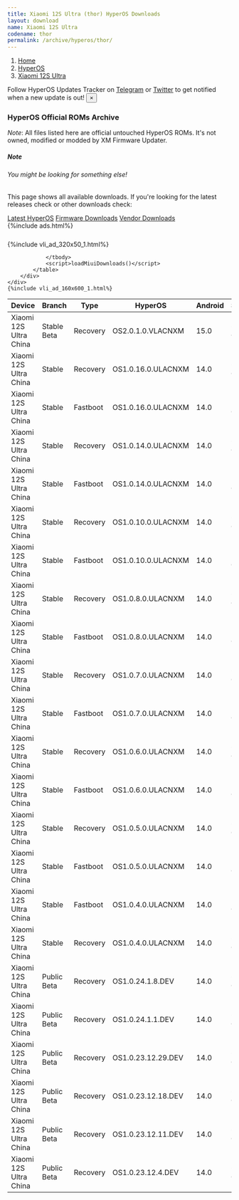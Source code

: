 ```yaml
---
title: Xiaomi 12S Ultra (thor) HyperOS Downloads
layout: download
name: Xiaomi 12S Ultra
codename: thor
permalink: /archive/hyperos/thor/
---
```

<nav aria-label="breadcrumb">
    <ol class="breadcrumb">
        <li class="breadcrumb-item"><a href="/">Home</a></li>
        <li class="breadcrumb-item"><a href="/hyperos/">HyperOS</a></li>
        <li class="breadcrumb-item active" aria-current="page"><a href="/hyperos/thor/">Xiaomi 12S Ultra</a></li>
    </ol>
</nav>
<div class="alert alert-primary alert-dismissible fade show" role="alert">
    Follow HyperOS Updates Tracker on <a href="https://t.me/MIUIUpdatesTracker" class="alert-link">Telegram</a>
     or <a href="https://twitter.com/MiFwUpdater" class="alert-link">Twitter</a> to get notified when a new update is out!
    <button type="button" class="close" data-dismiss="alert" aria-label="Close">
        <span aria-hidden="true">&times;</span>
    </button>
</div>

### HyperOS Official ROMs Archive
*Note*: All files listed here are official untouched HyperOS ROMs. It's not owned, modified or modded by XM Firmware Updater.
<div class="card">
  <div class="card-body">
    <h5 class="card-title">Note</h5>
    <h6 class="card-subtitle mb-2 text-muted">You might be looking for something else!</h6>
    <p class="card-text">This page shows all available downloads.
     If you're looking for the latest releases check or other downloads check:</p>
    <a href="/hyperos/thor/" class="card-link">Latest HyperOS</a>
    <a href="/firmware/thor/" class="card-link">Firmware Downloads</a>
    <a href="/vendor/thor/" class="card-link">Vendor Downloads</a>
  </div>
</div>
{%include ads.html%}
<div class="row justify-content-center">
    <div class="col-10">
        <div class="table-responsive-md" style="margin-top: 25px;">
            {%include vli_ad_320x50_1.html%}
            <table id="miui" class="display dt-responsive nowrap compact table table-striped table-hover table-sm">
                <thead class="thead-dark">
                    <tr>
                        <th data-ref="device">Device</th>
                        <th data-ref="branch">Branch</th>
                        <th data-ref="type">Type</th>
                        <th data-ref="miui">HyperOS</th>
                        <th data-ref="android">Android</th>
                        <th data-ref="size">Size</th>
                        <th data-ref="size">Date</th>
                        <th data-ref="link">Link</th>
                    </tr>
                </thead>
                <tbody>
                <tr><td>Xiaomi 12S Ultra China</td><td>Stable Beta</td><td>Recovery</td><td>OS2.0.1.0.VLACNXM</td><td>15.0</td><td>6.3 GB</td><td>2025-01-24</td><td><a href="/hyperos/thor/stable beta/OS2.0.1.0.VLACNXM/">Download</a></td></tr>
<tr><td>Xiaomi 12S Ultra China</td><td>Stable</td><td>Recovery</td><td>OS1.0.16.0.ULACNXM</td><td>14.0</td><td>6.0 GB</td><td>2025-01-04</td><td><a href="/hyperos/thor/stable/OS1.0.16.0.ULACNXM/">Download</a></td></tr>
<tr><td>Xiaomi 12S Ultra China</td><td>Stable</td><td>Fastboot</td><td>OS1.0.16.0.ULACNXM</td><td>14.0</td><td>7.5 GB</td><td>2024-12-24</td><td><a href="/hyperos/thor/stable/OS1.0.16.0.ULACNXM/">Download</a></td></tr>
<tr><td>Xiaomi 12S Ultra China</td><td>Stable</td><td>Recovery</td><td>OS1.0.14.0.ULACNXM</td><td>14.0</td><td>6.0 GB</td><td>2024-12-04</td><td><a href="/hyperos/thor/stable/OS1.0.14.0.ULACNXM/">Download</a></td></tr>
<tr><td>Xiaomi 12S Ultra China</td><td>Stable</td><td>Fastboot</td><td>OS1.0.14.0.ULACNXM</td><td>14.0</td><td>7.5 GB</td><td>2024-11-27</td><td><a href="/hyperos/thor/stable/OS1.0.14.0.ULACNXM/">Download</a></td></tr>
<tr><td>Xiaomi 12S Ultra China</td><td>Stable</td><td>Recovery</td><td>OS1.0.10.0.ULACNXM</td><td>14.0</td><td>6.0 GB</td><td>2024-10-18</td><td><a href="/hyperos/thor/stable/OS1.0.10.0.ULACNXM/">Download</a></td></tr>
<tr><td>Xiaomi 12S Ultra China</td><td>Stable</td><td>Fastboot</td><td>OS1.0.10.0.ULACNXM</td><td>14.0</td><td>7.5 GB</td><td>2024-10-15</td><td><a href="/hyperos/thor/stable/OS1.0.10.0.ULACNXM/">Download</a></td></tr>
<tr><td>Xiaomi 12S Ultra China</td><td>Stable</td><td>Recovery</td><td>OS1.0.8.0.ULACNXM</td><td>14.0</td><td>6.0 GB</td><td>2024-09-13</td><td><a href="/hyperos/thor/stable/OS1.0.8.0.ULACNXM/">Download</a></td></tr>
<tr><td>Xiaomi 12S Ultra China</td><td>Stable</td><td>Fastboot</td><td>OS1.0.8.0.ULACNXM</td><td>14.0</td><td>7.5 GB</td><td>2024-09-04</td><td><a href="/hyperos/thor/stable/OS1.0.8.0.ULACNXM/">Download</a></td></tr>
<tr><td>Xiaomi 12S Ultra China</td><td>Stable</td><td>Recovery</td><td>OS1.0.7.0.ULACNXM</td><td>14.0</td><td>6.0 GB</td><td>2024-08-08</td><td><a href="/hyperos/thor/stable/OS1.0.7.0.ULACNXM/">Download</a></td></tr>
<tr><td>Xiaomi 12S Ultra China</td><td>Stable</td><td>Fastboot</td><td>OS1.0.7.0.ULACNXM</td><td>14.0</td><td>7.5 GB</td><td>2024-07-31</td><td><a href="/hyperos/thor/stable/OS1.0.7.0.ULACNXM/">Download</a></td></tr>
<tr><td>Xiaomi 12S Ultra China</td><td>Stable</td><td>Recovery</td><td>OS1.0.6.0.ULACNXM</td><td>14.0</td><td>6.0 GB</td><td>2024-07-30</td><td><a href="/hyperos/thor/stable/OS1.0.6.0.ULACNXM/">Download</a></td></tr>
<tr><td>Xiaomi 12S Ultra China</td><td>Stable</td><td>Fastboot</td><td>OS1.0.6.0.ULACNXM</td><td>14.0</td><td>7.5 GB</td><td>2024-07-18</td><td><a href="/hyperos/thor/stable/OS1.0.6.0.ULACNXM/">Download</a></td></tr>
<tr><td>Xiaomi 12S Ultra China</td><td>Stable</td><td>Recovery</td><td>OS1.0.5.0.ULACNXM</td><td>14.0</td><td>6.0 GB</td><td>2024-04-15</td><td><a href="/hyperos/thor/stable/OS1.0.5.0.ULACNXM/">Download</a></td></tr>
<tr><td>Xiaomi 12S Ultra China</td><td>Stable</td><td>Fastboot</td><td>OS1.0.5.0.ULACNXM</td><td>14.0</td><td>7.5 GB</td><td>2024-04-01</td><td><a href="/hyperos/thor/stable/OS1.0.5.0.ULACNXM/">Download</a></td></tr>
<tr><td>Xiaomi 12S Ultra China</td><td>Stable</td><td>Fastboot</td><td>OS1.0.4.0.ULACNXM</td><td>14.0</td><td>7.5 GB</td><td>2024-02-19</td><td><a href="/hyperos/thor/stable/OS1.0.4.0.ULACNXM/">Download</a></td></tr>
<tr><td>Xiaomi 12S Ultra China</td><td>Stable</td><td>Recovery</td><td>OS1.0.4.0.ULACNXM</td><td>14.0</td><td>6.0 GB</td><td>2024-01-25</td><td><a href="/hyperos/thor/stable/OS1.0.4.0.ULACNXM/">Download</a></td></tr>
<tr><td>Xiaomi 12S Ultra China</td><td>Public Beta</td><td>Recovery</td><td>OS1.0.24.1.8.DEV</td><td>14.0</td><td>6.0 GB</td><td>2024-01-12</td><td><a href="/hyperos/thor/public beta/OS1.0.24.1.8.DEV/">Download</a></td></tr>
<tr><td>Xiaomi 12S Ultra China</td><td>Public Beta</td><td>Recovery</td><td>OS1.0.24.1.1.DEV</td><td>14.0</td><td>6.0 GB</td><td>2024-01-05</td><td><a href="/hyperos/thor/public beta/OS1.0.24.1.1.DEV/">Download</a></td></tr>
<tr><td>Xiaomi 12S Ultra China</td><td>Public Beta</td><td>Recovery</td><td>OS1.0.23.12.29.DEV</td><td>14.0</td><td>6.0 GB</td><td>2023-12-30</td><td><a href="/hyperos/thor/public beta/OS1.0.23.12.29.DEV/">Download</a></td></tr>
<tr><td>Xiaomi 12S Ultra China</td><td>Public Beta</td><td>Recovery</td><td>OS1.0.23.12.18.DEV</td><td>14.0</td><td>6.0 GB</td><td>2023-12-22</td><td><a href="/hyperos/thor/public beta/OS1.0.23.12.18.DEV/">Download</a></td></tr>
<tr><td>Xiaomi 12S Ultra China</td><td>Public Beta</td><td>Recovery</td><td>OS1.0.23.12.11.DEV</td><td>14.0</td><td>6.0 GB</td><td>2023-12-15</td><td><a href="/hyperos/thor/public beta/OS1.0.23.12.11.DEV/">Download</a></td></tr>
<tr><td>Xiaomi 12S Ultra China</td><td>Public Beta</td><td>Recovery</td><td>OS1.0.23.12.4.DEV</td><td>14.0</td><td>6.0 GB</td><td>2023-12-08</td><td><a href="/hyperos/thor/public beta/OS1.0.23.12.4.DEV/">Download</a></td></tr>

                </tbody>
                <script>loadMiuiDownloads()</script>
            </table>
        </div>
    </div>
    {%include vli_ad_160x600_1.html%}
</div>
